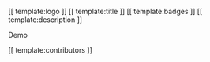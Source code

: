 [[ template:logo ]] [[ template:title ]] [[ template:badges ]] [[ template:description ]]

Demo

[[ template:contributors ]]